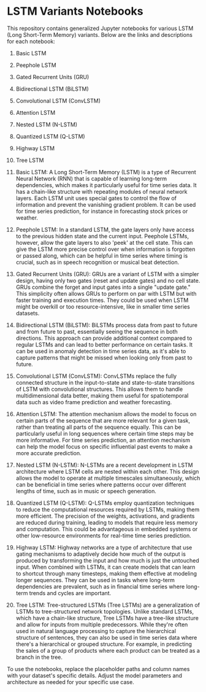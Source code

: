 
# LSTM Variants Notebooks

This repository contains generalized Jupyter notebooks for various LSTM (Long Short-Term Memory) variants. Below are the links and descriptions for each notebook:

1.	Basic LSTM
2.	Peephole LSTM
3.	Gated Recurrent Units (GRU)
4.	Bidirectional LSTM (BiLSTM)
5.	Convolutional LSTM (ConvLSTM)
6.	Attention LSTM
7.	Nested LSTM (N-LSTM)
8.	Quantized LSTM (Q-LSTM)
9.	Highway LSTM
10.	Tree LSTM

1. Basic LSTM: A Long Short-Term Memory (LSTM) is a type of Recurrent Neural Network (RNN) that is capable of learning long-term dependencies, which makes it particularly useful for time series data. It has a chain-like structure with repeating modules of neural network layers. Each LSTM unit uses special gates to control the flow of information and prevent the vanishing gradient problem. It can be used for time series prediction, for instance in forecasting stock prices or weather.

2. Peephole LSTM: In a standard LSTM, the gate layers only have access to the previous hidden state and the current input. Peephole LSTMs, however, allow the gate layers to also 'peek' at the cell state. This can give the LSTM more precise control over when information is forgotten or passed along, which can be helpful in time series where timing is crucial, such as in speech recognition or musical beat detection.

3. Gated Recurrent Units (GRU): GRUs are a variant of LSTM with a simpler design, having only two gates (reset and update gates) and no cell state. GRUs combine the forget and input gates into a single "update gate." This simplicity often allows GRUs to perform on par with LSTM but with faster training and execution times. They could be used when LSTM might be overkill or too resource-intensive, like in smaller time series datasets.

4. Bidirectional LSTM (BiLSTM): BiLSTMs process data from past to future and from future to past, essentially seeing the sequence in both directions. This approach can provide additional context compared to regular LSTMs and can lead to better performance on certain tasks. It can be used in anomaly detection in time series data, as it's able to capture patterns that might be missed when looking only from past to future.

5. Convolutional LSTM (ConvLSTM): ConvLSTMs replace the fully connected structure in the input-to-state and state-to-state transitions of LSTM with convolutional structures. This allows them to handle multidimensional data better, making them useful for spatiotemporal data such as video frame prediction and weather forecasting.

6. Attention LSTM: The attention mechanism allows the model to focus on certain parts of the sequence that are more relevant for a given task, rather than treating all parts of the sequence equally. This can be particularly useful in long sequences where certain time steps may be more informative. For time series prediction, an attention mechanism can help the model focus on specific influential past events to make a more accurate prediction.

7. Nested LSTM (N-LSTM): N-LSTMs are a recent development in LSTM architecture where LSTM cells are nested within each other. This design allows the model to operate at multiple timescales simultaneously, which can be beneficial in time series where patterns occur over different lengths of time, such as in music or speech generation.

8. Quantized LSTM (Q-LSTM): Q-LSTMs employ quantization techniques to reduce the computational resources required by LSTMs, making them more efficient. The precision of the weights, activations, and gradients are reduced during training, leading to models that require less memory and computation. This could be advantageous in embedded systems or other low-resource environments for real-time time series prediction.

9. Highway LSTM: Highway networks are a type of architecture that use gating mechanisms to adaptively decide how much of the output is produced by transforming the input and how much is just the untouched input. When combined with LSTMs, it can create models that can learn to shortcut through many timesteps, making them effective at modeling longer sequences. They can be used in tasks where long-term dependencies are prevalent, such as in financial time series where long-term trends and cycles are important.

10. Tree LSTM: Tree-structured LSTMs (Tree LSTMs) are a generalization of LSTMs to tree-structured network topologies. Unlike standard LSTMs, which have a chain-like structure, Tree LSTMs have a tree-like structure and allow for inputs from multiple predecessors. While they're often used in natural language processing to capture the hierarchical structure of sentences, they can also be used in time series data where there's a hierarchical or grouped structure. For example, in predicting the sales of a group of products where each product can be treated as a branch in the tree.


To use the notebooks, replace the placeholder paths and column names with your dataset's specific details. Adjust the model parameters and architecture as needed for your specific use case.


